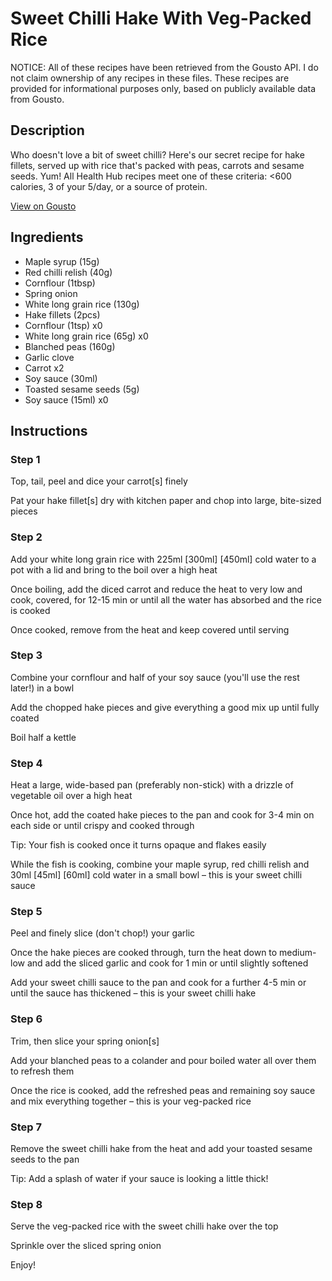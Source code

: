 # Sweet Chilli Hake With Veg-Packed Rice

NOTICE: All of these recipes have been retrieved from the Gousto API. I do not claim ownership of any recipes in these files. These recipes are provided for informational purposes only, based on publicly available data from Gousto.

## Description

Who doesn't love a bit of sweet chilli? Here's our secret recipe for hake fillets, served up with rice that's packed with peas, carrots and sesame seeds. Yum! All Health Hub recipes meet one of these criteria: <600 calories, 3 of your 5/day, or a source of protein.


[View on Gousto](https://www.gousto.co.uk/recipes/cookbook/sweet-chilli-hake-with-veg-packed-rice)

## Ingredients

- Maple syrup (15g)
- Red chilli relish (40g)
- Cornflour (1tbsp)
- Spring onion
- White long grain rice (130g)
- Hake fillets (2pcs)
- Cornflour (1tsp) x0
- White long grain rice (65g) x0
- Blanched peas (160g)
- Garlic clove
- Carrot x2
- Soy sauce (30ml)
- Toasted sesame seeds (5g)
- Soy sauce (15ml) x0

## Instructions


### Step 1

Top, tail, peel and dice your carrot[s] finely

Pat your hake fillet[s] dry with kitchen paper and chop into large, bite-sized pieces


### Step 2

Add your white long grain rice with 225ml <span class="text-purple">[300ml] </span><span class="text-danger">[450ml]</span> cold water to a pot with a lid and bring to the boil over a high heat

Once boiling, add the diced carrot and reduce the heat to very low and cook, covered, for 12-15 min or until all the water has absorbed and the rice is cooked

Once cooked, remove from the heat and keep covered until serving


### Step 3

Combine your cornflour and half of your soy sauce (you'll use the rest later!) in a bowl

Add the chopped hake pieces and give everything a good mix up until fully coated

Boil half a kettle


### Step 4

Heat a large, wide-based pan (preferably non-stick) with a drizzle of vegetable oil over a high heat

Once hot, add the coated hake pieces to the pan and cook for 3-4 min on each side or until crispy and cooked through

Tip: Your fish is cooked once it turns opaque and flakes easily

While the fish is cooking, combine your maple syrup, red chilli relish and 30ml <span class="text-purple">[45ml]</span> <span class="text-danger">[60ml]</span> cold water in a small bowl – this is your sweet chilli sauce


### Step 5

Peel and finely slice (don't chop!) your garlic

Once the hake pieces are cooked through, turn the heat down to medium-low and add the sliced garlic and cook for 1 min or until slightly softened

Add your sweet chilli sauce to the pan and cook for a further 4-5 min or until the sauce has thickened – this is your sweet chilli hake


### Step 6

Trim, then slice your spring onion[s]

Add your blanched peas to a colander and pour boiled water all over them to refresh them

Once the rice is cooked, add the refreshed peas and remaining soy sauce and mix everything together – this is your veg-packed rice


### Step 7

Remove the sweet chilli hake from the heat and add your toasted sesame seeds to the pan

Tip: Add a splash of water if your sauce is looking a little thick!

### Step 8

Serve the veg-packed rice with the sweet chilli hake over the top

Sprinkle over the sliced spring onion

Enjoy!

